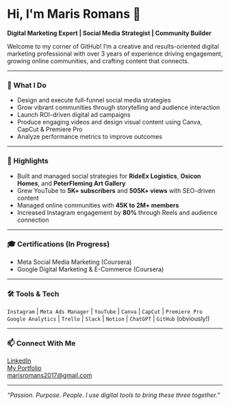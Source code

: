 # Hi, I'm Maris Romans 👋  
**Digital Marketing Expert | Social Media Strategist | Community Builder**

Welcome to my corner of GitHub! I’m a creative and results-oriented digital marketing professional with over 3 years of experience driving engagement, growing online communities, and crafting content that connects.

---

### 🔧 What I Do
- Design and execute full-funnel social media strategies  
- Grow vibrant communities through storytelling and audience interaction  
- Launch ROI-driven digital ad campaigns  
- Produce engaging videos and design visual content using Canva, CapCut & Premiere Pro  
- Analyze performance metrics to improve outcomes

---

### 🚀 Highlights
- Built and managed social strategies for **RideEx Logistics**, **Osicon Homes**, and **PeterFleming Art Gallery**  
- Grew YouTube to **5K+ subscribers** and **505K+ views** with SEO-driven content  
- Managed online communities with **45K to 2M+ members**  
- Increased Instagram engagement by **80%** through Reels and audience connection

---

### 🎓 Certifications (In Progress)
- Meta Social Media Marketing (Coursera)  
- Google Digital Marketing & E-Commerce (Coursera)

---

### 🛠 Tools & Tech
`Instagram` | `Meta Ads Manager` | `YouTube` | `Canva` | `CapCut` | `Premiere Pro`  
`Google Analytics` | `Trello` | `Slack` | `Notion` | `ChatGPT` | `GitHub` (obviously!)

---

### 📫 Connect With Me
[LinkedIn](https://ng.linkedin.com/in/maris-romans-6656ab31b)  
[My Portfolio](https://www.canva.com/design/DAGi7HeXrZ0/YX-dxILTgxxR_hPK6N26jw/edit?utm_content=DAGi7HeXrZ0&utm_campaign=designshare&utm_medium=link2&utm_source=sharebutton)  
marisromans2017@gmail.com

---

_“Passion. Purpose. People. I use digital tools to bring these three together.”_

